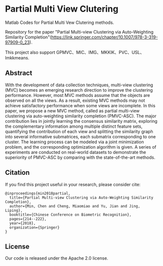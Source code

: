 # Partial Multi View Clutering

Matlab Codes for Partial Multi Vew Clutering methods.

Repository for the paper "Partial Multi-view Clustering via Auto-Weighting Similarity Completion"(https://link.springer.com/chapter/10.1007/978-3-319-97909-0_23).

This project also support GPMVC、MIC、IMG、MKKIK、PVC、USL、lmkkmeans.

## Abstract

With the development of data collection techniques, multi-view clustering (MVC) becomes an emerging research direction to improve the clustering performance. However, most MVC methods assume that the objects are observed on all the views. As a result, existing MVC methods may not achieve satisfactory performance when some views are incomplete. In this paper, we propose a new MVC method, called as partial multi-view clustering via auto-weighting similarity completion (PMVC-ASC). The major contribution lies in jointly learning the consensus similarity matrix, exploring the complementary information among multiple distinct feature sets, quantifying the contribution of each view and splitting the similarity graph into several informative submatrices, each submatrix corresponding to one cluster. The learning process can be modeled via a joint minimization problem, and the corresponding optimization algorithm is given. A series of experiments are conducted on real-world datasets to demonstrate the superiority of PMVC-ASC by comparing with the state-of-the-art methods.

## Citation

If you find this project useful in your research, please consider cite:

```
@inproceedings{min2018partial,
  title={Partial Multi-view Clustering via Auto-Weighting Similarity Completion},
  author={Min, Chen and Cheng, Miaomiao and Yu, Jian and Jing, Liping},
  booktitle={Chinese Conference on Biometric Recognition},
  pages={214--222},
  year={2018},
  organization={Springer}
}
```

## License

Our code is released under the Apache 2.0 license.
